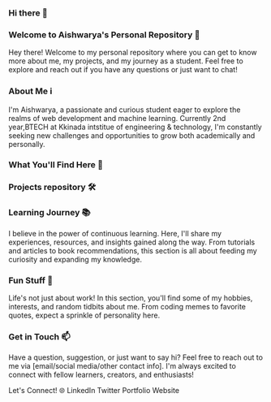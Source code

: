 ### Hi there 👋

### Welcome to Aishwarya's Personal Repository 🚀
Hey there! Welcome to my personal repository where you can get to know more about me, my projects, and my journey as a student. Feel free to explore and reach out if you have any questions or just want to chat!
### About Me ℹ️
I'm Aishwarya, a passionate and curious student eager to explore the realms of web development and machine learning. Currently 2nd year,BTECH at Kkinada intstitue of engineering & technology, I'm constantly seeking new challenges and opportunities to grow both academically and personally.

### What You'll Find Here 📂
### Projects repository 🛠️

### Learning Journey 📚
I believe in the power of continuous learning. Here, I'll share my experiences, resources, and insights gained along the way. From tutorials and articles to book recommendations, this section is all about feeding my curiosity and expanding my knowledge.

### Fun Stuff 🎉
Life's not just about work! In this section, you'll find some of my hobbies, interests, and random tidbits about me. From coding memes to favorite quotes, expect a sprinkle of personality here.

### Get in Touch 📫
Have a question, suggestion, or just want to say hi? Feel free to reach out to me via [email/social media/other contact info]. I'm always excited to connect with fellow learners, creators, and enthusiasts!

Let's Connect! 🌐
LinkedIn
Twitter
Portfolio Website

